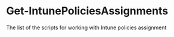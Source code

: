 # Get-IntunePoliciesAssignments  
The list of the scripts for working with Intune policies assignment
